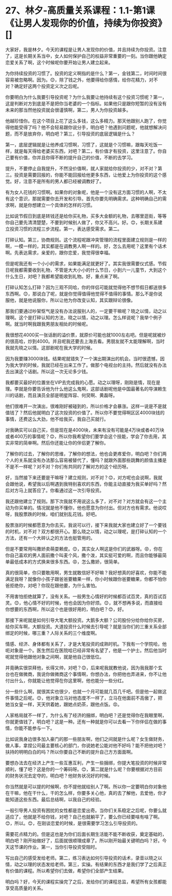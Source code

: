 # 27、林夕-高质量关系课程：1.1-第1课《让男人发现你的价值，持续为你投资》[]

大家好，我是林夕。今天的课程是让男人发现你的价值，并且持续为你投资。注意了，这是长期关系当中，女人如何保护自己的权益非常重要的一刻。当你跟他确定恋爱关系了啊，这个时候呢你要开始让男人建立起来。

为你持续投资的习惯了。投资的定义啊指的是什么？第一，金钱第二，时间时间很容易被忽略啊。因为。😊，除了钱之外，他要得给你感情，给你花精力，对不对？确定好这两个投资定义次之后呢。

你要明白为什么我要引导投资呢？为什么我要让他持续有这个投资习惯呢？第一，这是判断对方到底是不是把你当老婆的一个指标。如果他只是跟你短暂的没有没有未来的那当然他投资就会很谨慎啊，第二，男人为你投资越多。

他越珍惜你。在这个项目上花了这么多钱，这么多精力。那天他跟别人跑了，你觉得他能受得了吗？他不会轻易跟你说分手，明白吧？他遇到问题呢，他就想解决问题，而不是放弃你，明白吧？第三，引导投资的底层逻辑是什么？

第一，底层逻辑就是让他养成习惯啊，习惯了，这就是个习惯嘛，跟每天吃饭一样，就是每天得给老婆买东西，对吧？第二，有价值才有投资，这里注意了。你自己要有价值，你并且你得不断的提升自己的价值，不断的去学习。

提升，不要停止自我提升，不然没价值啊，就人家就给你投资的少，对不对？第三。投资是需要回报的，你能不能回报给他更多东西，让他爱上为你投资的这个感觉。好，注意不是所有的男人都已经被调教好了。

有为女人花钱的习惯啊。如果你的对象呢，他是一个没有这方面习惯的人啊，不太有这个意识，那就需要你去开发和引导。首先你要先明确需求。这种明确自己的需求啊，就是你想建立一个具体的怎样的习惯。

比如说节假日到底是转钱还是给你买礼物，买多大金额的礼物，去哪里逛街，等等你自己要先清清楚楚，不要到时候别人做了，你又不高兴。好。😊，长期关系建立投资习惯的流程三步流程。第一，表达感受需求。第二。

打碎认知。第三，协商规则。这个流程呢跟冲突管理的流程里面建立规则是一样的啊，一模一样的，其实都是在调教男人啊一样的。好，怎么去用呢？这里有个话术啊。先表达需求，亲爱的，跟你恋爱，我觉得很幸福。

但是呢我还有一个小小的需求，如果能满足就更好了。其实我很需要仪式感。节假日呢我都需要收到礼物，不管是大大小小的什么节日，小到六一儿童节，大到这个什么生日，对吧？我都希望能收到礼物。好，重点来了啊。

打碎认知怎么打碎？因为三观不同哈，你的伴侣可能就觉得他不想节假日都送很多东西啊。😊，那说白了呢，就是你觉得值得他觉得不值得的事情。那么不是你说服他，就是他说服你，所以让他为你改变认知，其实跟辩论很像。

那我们要通过吵架怄气是没有办法说服别人的，一定要干嘛呢？晓之以情，动之以理啊。这个是打碎认知的方法，晓之以情，动之以理。怎么样说呢？我举个例子啊。就当时啊我跟我男朋友相处的时候呢。

我很想花4000买一张话剧的溢价票，就原价可能也就1000左右吧。但是呢就被炒的很高哈，炒到4000。并且呢我还要去上海去看。男朋友就不太能理解啊，当时我就先晓之以情。这部剧呢在我大学的时候。

因为我要赚3000块钱。结果呢就错失了一个演出期演出的机会。当时很遗憾，因为我大学的时候，我就已经在出来工作了。做那个电视台的主持。然后就没有办法去出演这个话剧。所以这一次无论多少钱。

我都要买最好的位置坐在VIP去完成我的心愿。动之以理呀，刚刚是情，现在是理。李就是你要告诉他为什么他这么鬼啊，这部话剧呢他是中国最著名的导演赖生川的话剧，而且演员全部是明星阵容、何炅啊、黄磊呀。

他们很难开一次演出，很难刚好被碰到的，所以价格才会暴涨。这样一说是不是就值钱了？然后他就明白了这次投资的价值了。所以你不要觉得啊区区4000块钱的事情，还费这么大劲，他不给我买，我自己买就行。

对我确实可以自己买，但是现在是4000块，未来有没有可能是4万块或者40万块或者400万的事情呢？😊，所以你我希望你们要学会这个技能，学会了你去用，其实非常的简单啊。然后你还能让你的伴侣更了解你。

了解你的过去，了解你的思维，了解你的想法，他也会更疼爱你，明白吧？你们两个人的关系就没有办法那么容易被替代了，懂吗？就跟外面那些跳舞的颜值主播是不是不一样呢？对不对？你们有共同的了解对方的这个经历呀。

好，当然接下来还要是干嘛呀？建立规则，对不对？😊，对方呢也会说啊，我就会跟他说，希望我以后啊遇到我特别喜欢的东西，你能主动直接为我买单好吗？然后对方马上就答应了。你看通过这一次引导投资。

我还跟他建立了规则。那下次我就不用说这么多了，对不对？对方就会有这一个主动为你买单的。情况就是他不懂你，他也愿意为你付出。但对方也有需求。他说哎呀，我股票跌的时候，咱们就别乱花钱。好吧。

股票涨的时候都愿意为你去买。我说可以行，接下来我就大家也建立好了一个要钱的时机，对不对？双方都很开心。那么晓之以情，动之以理呢，是打碎认知的一个方法，还有一个大碎认之的方法也挺管用的。

但是不要常用叫撒娇卖萌耍赖皮。😊，其实女人啊这是你们的武器呀。😡，你在你自己喜欢的男人面前撒个叫麦个风，撒个泼，其实挺可爱的啊，而且你能够最简单最低成本的方式换来很多东西。😡，怎么撒娇，很简单。

真的很简单，你只要敢用啊，男生就敢信好不好嘛？我好想真的好喜欢，你能不能满足我呀？就像你小孩子跟爸爸要糖果一样，你小时候跟你爸要糖果，你都不怕你爸拒绝你，对吧？你现在跟他要，为什么害怕。

不用害怕拒绝就算了，没有关系。一般男生心情好的时候都百试百灵，真的百试百灵。😊，他心情不好的时候，他也会因为你好烦。😊，就不想再多说，而直接给你想要的东西啊，所以这个也是很好用的，明白吧？😊，好。

那接下来呢就是如何引导大笔大额投资。大鹅多大额？公司股份分给你给你买房，给你买车啊，大额投资。大道投资什么时候去引导呢？就是当你们的三重关系全部绑定的时候，哪三重？人际关系的三个维度啊。

情感、经济、身体都有关系了，才是大笔投资的成熟时机。下我有一个学院哈，他呃对象是一个。医生然后在医院哈已经非常有名望了，他是一个护士。然后他当时呢就觉得他跟他对象之间啊，就是他自己很低位。

并竟确实很崇拜他，长得又帅，对吧？😊，后来呢我就教他说，因为我我那个玄台也在做微商，我说你做微商这个事情啊，你想办法，你把他也弄进来，你不让他付出什么，你就能让他觉得在你这里啊，他也能分一些分红。

分一些什么啊，就很其实也很少，也就一个月可能就几百几千吧。但是他一起做这件事情之后呢。😊，他对象立马对他态度不一样了，立马在他面前不高傲了，把她当女皇一样，天天供着她，跟她点奶茶，跟他点饭。😡。

人家格局就不一样了，为什么有了经济的捆绑，明白吧？还是觉得你在我眼里啊，你就更值钱了，明白吧？这是一种。还有一种就是你可以去看一下你伴侣在做的事情，你能不能参与一下。

比如说我身边很多加入豪门的那一些朋友啊，他们之间就是什么呢？女生做财务，做人事，拿捏公司最主要核心的部门，你说她老公能对他不好吗？能不把他对吧？扶持的明明白白的吗？所以你要自己不断的提升自己方方面面啊。

要想办法去在经济上产生一些互惠互利，产生一些捆绑，你提大笔投资的时候非常顺利，懂了吧？这是你的一个筹码呀。😊，第二就是什么呢？你要根据对方目前的财务状况去定夺的，明白吧？他财务状况好的时候。

你当然就是可以提的时候啊，你不提他就给别人了啊。所以你一定要明白你对象他在干嘛，他在干什么，干的怎么样，你要多关心他，真的去了解他，去爱他，你才能知道这些东西。最后总结啊，以我自己的经验。

一般引导男人投资有困扰的女性都是恋爱出奇。当你们关系稳定之后呢，你要么就适应了，他就是不给你钱，对吧？自己也就躺平了，要么你已经要啥有啥了啊。😊，所以。😊，在刚谈恋爱的时候，是很需要学习怎么引导投资的。

需要花点精力的。但是这也是为你们后面长期生活能不能不断收获，奠定基础的，明白吧？刚开始做好了，后面就很顺理成章了。所以刚开始最关键明白吗？好。今天这节课的作业。第一，当你引导投资受阻时。

写出自己的感受发给老师。第二，练习表达如何引导投资的话术，录音以晓之以情，动之以理的状态发给老师。第三，实操。有结果的东西才是我们学了之后真正有价值的课程。所以希望你们去做，希望你们全部产生结果。

明白吗？好，今天的课程实操完了之后，发给你们的课程总监，希望所有女孩都能享受高质量的关系。